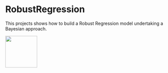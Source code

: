 # RobustRegression

This projects shows how to build a Robust Regression model undertaking a Bayesian approach.

<img src="https://user-images.githubusercontent.com/83544651/148597791-d868f19f-29e5-44d3-ba4d-688bd2418e4a.png" width="100" height="100">
